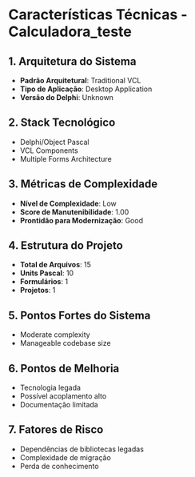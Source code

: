 # Características Técnicas - Calculadora_teste

## 1. Arquitetura do Sistema

- **Padrão Arquitetural**: Traditional VCL
- **Tipo de Aplicação**: Desktop Application
- **Versão do Delphi**: Unknown

## 2. Stack Tecnológico

- Delphi/Object Pascal
- VCL Components
- Multiple Forms Architecture


## 3. Métricas de Complexidade

- **Nível de Complexidade**: Low
- **Score de Manutenibilidade**: 1.00
- **Prontidão para Modernização**: Good

## 4. Estrutura do Projeto

- **Total de Arquivos**: 15
- **Units Pascal**: 10
- **Formulários**: 1
- **Projetos**: 1

## 5. Pontos Fortes do Sistema

- Moderate complexity
- Manageable codebase size


## 6. Pontos de Melhoria

- Tecnologia legada
- Possível acoplamento alto
- Documentação limitada


## 7. Fatores de Risco

- Dependências de bibliotecas legadas
- Complexidade de migração
- Perda de conhecimento
